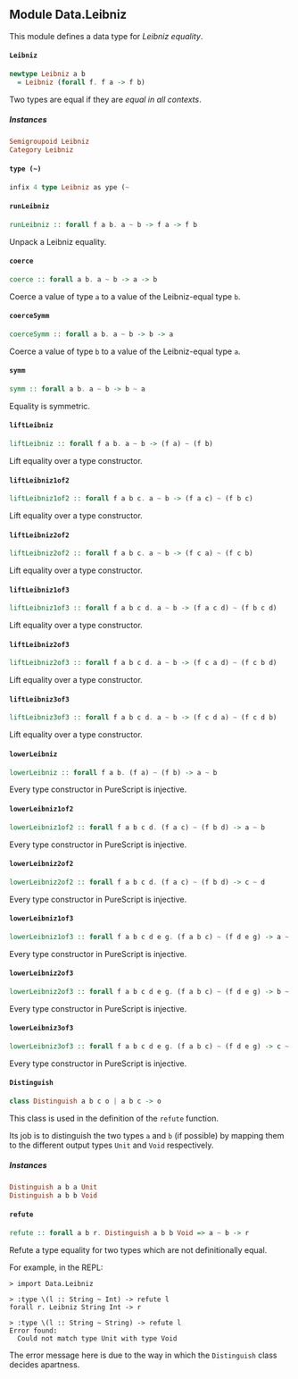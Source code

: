 ## Module Data.Leibniz

This module defines a data type for _Leibniz equality_.

#### `Leibniz`

``` purescript
newtype Leibniz a b
  = Leibniz (forall f. f a -> f b)
```

Two types are equal if they are _equal in all contexts_.

##### Instances
``` purescript
Semigroupoid Leibniz
Category Leibniz
```

#### `type (~)`

``` purescript
infix 4 type Leibniz as ype (~
```

#### `runLeibniz`

``` purescript
runLeibniz :: forall f a b. a ~ b -> f a -> f b
```

Unpack a Leibniz equality.

#### `coerce`

``` purescript
coerce :: forall a b. a ~ b -> a -> b
```

Coerce a value of type `a` to a value of the Leibniz-equal type `b`.

#### `coerceSymm`

``` purescript
coerceSymm :: forall a b. a ~ b -> b -> a
```

Coerce a value of type `b` to a value of the Leibniz-equal type `a`.

#### `symm`

``` purescript
symm :: forall a b. a ~ b -> b ~ a
```

Equality is symmetric.

#### `liftLeibniz`

``` purescript
liftLeibniz :: forall f a b. a ~ b -> (f a) ~ (f b)
```

Lift equality over a type constructor.

#### `liftLeibniz1of2`

``` purescript
liftLeibniz1of2 :: forall f a b c. a ~ b -> (f a c) ~ (f b c)
```

Lift equality over a type constructor.

#### `liftLeibniz2of2`

``` purescript
liftLeibniz2of2 :: forall f a b c. a ~ b -> (f c a) ~ (f c b)
```

Lift equality over a type constructor.

#### `liftLeibniz1of3`

``` purescript
liftLeibniz1of3 :: forall f a b c d. a ~ b -> (f a c d) ~ (f b c d)
```

Lift equality over a type constructor.

#### `liftLeibniz2of3`

``` purescript
liftLeibniz2of3 :: forall f a b c d. a ~ b -> (f c a d) ~ (f c b d)
```

Lift equality over a type constructor.

#### `liftLeibniz3of3`

``` purescript
liftLeibniz3of3 :: forall f a b c d. a ~ b -> (f c d a) ~ (f c d b)
```

Lift equality over a type constructor.

#### `lowerLeibniz`

``` purescript
lowerLeibniz :: forall f a b. (f a) ~ (f b) -> a ~ b
```

Every type constructor in PureScript is injective.

#### `lowerLeibniz1of2`

``` purescript
lowerLeibniz1of2 :: forall f a b c d. (f a c) ~ (f b d) -> a ~ b
```

Every type constructor in PureScript is injective.

#### `lowerLeibniz2of2`

``` purescript
lowerLeibniz2of2 :: forall f a b c d. (f a c) ~ (f b d) -> c ~ d
```

Every type constructor in PureScript is injective.

#### `lowerLeibniz1of3`

``` purescript
lowerLeibniz1of3 :: forall f a b c d e g. (f a b c) ~ (f d e g) -> a ~ d
```

Every type constructor in PureScript is injective.

#### `lowerLeibniz2of3`

``` purescript
lowerLeibniz2of3 :: forall f a b c d e g. (f a b c) ~ (f d e g) -> b ~ e
```

Every type constructor in PureScript is injective.

#### `lowerLeibniz3of3`

``` purescript
lowerLeibniz3of3 :: forall f a b c d e g. (f a b c) ~ (f d e g) -> c ~ g
```

Every type constructor in PureScript is injective.

#### `Distinguish`

``` purescript
class Distinguish a b c o | a b c -> o
```

This class is used in the definition of the `refute` function.

Its job is to distinguish the two types `a` and `b` (if possible)
by mapping them to the different output types `Unit` and `Void`
respectively.

##### Instances
``` purescript
Distinguish a b a Unit
Distinguish a b b Void
```

#### `refute`

``` purescript
refute :: forall a b r. Distinguish a b b Void => a ~ b -> r
```

Refute a type equality for two types which are not definitionally equal.

For example, in the REPL:

```
> import Data.Leibniz

> :type \(l :: String ~ Int) -> refute l
forall r. Leibniz String Int -> r

> :type \(l :: String ~ String) -> refute l
Error found:
  Could not match type Unit with type Void
```

The error message here is due to the way in which the `Distinguish` class decides
apartness.


